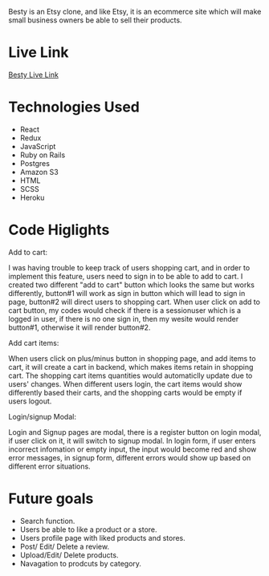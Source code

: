 
Besty is an Etsy clone, and like Etsy, it is an ecommerce site which will make small business owners be able to sell their products.

# Live Link

[Besty Live Link](https://besty-2022.herokuapp.com/)

# Technologies Used
- React
- Redux
- JavaScript
- Ruby on Rails
- Postgres
- Amazon S3
- HTML
- SCSS
- Heroku

# Code Higlights

Add to cart:

I was having trouble to keep track of users shopping cart, and in order to implement this feature, users need to sign in to be able to add to cart.
I created two different "add to cart" button which looks the same but works differently, button#1 will work as sign in button which will lead to sign in page, button#2 will direct users to shopping cart. When user click on add to cart button, my codes would check if there is a sessionuser which is a logged in user, if there is no one sign in, then my wesite would render button#1, otherwise it will render button#2.

Add cart items:

When users click on plus/minus button in shopping page, and add items to cart, it will create a cart in backend, which makes items retain in shopping cart.
The shopping cart items quantities would automaticlly update due to users' changes. When different users login, the cart items would show differently based their carts, and the shopping carts would be empty if users logout. 

Login/signup Modal:

Login and Signup pages are modal, there is a register button on login modal, if user click on it, it will switch to signup modal. In login form, if user enters incorrect infomation or empty input, the input would become red and show error messages, in signup form, different errors would show up based on different error situations.


# Future goals

- Search function.
- Users be able to like a product or a store.
- Users profile page with liked products and stores.
- Post/ Edit/ Delete a review.
- Upload/Edit/ Delete products.
- Navagation to prodcuts by category.
